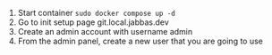 1. Start container `sudo docker compose up -d`
2. Go to init setup page git.local.jabbas.dev
3. Create an admin account with username admin
4. From the admin panel, create a new user that you are going to use